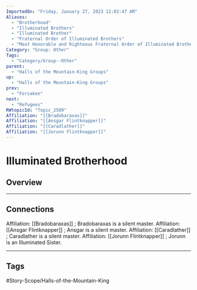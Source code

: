 ```yaml
---
ImportedOn: "Friday, January 27, 2023 12:02:47 AM"
Aliases:
  - "Brotherhood"
  - "Illuminated Brothers"
  - "Illuminated Brother"
  - "Fraternal Order of Illuminated Brothers"
  - "Most Honorable and Righteous Fraternal Order of Illuminated Brothers"
Category: "Group: Other"
Tags:
  - "Category/Group--Other"
parent:
  - "Halls of the Mountain-King Groups"
up:
  - "Halls of the Mountain-King Groups"
prev:
  - "Forsaken"
next:
  - "Refugees"
RWtopicId: "Topic_2589"
Affiliation: "[[Bradobaraxas]]"
Affiliation: "[[Ansgar Flintknapper]]"
Affiliation: "[[Caradlather]]"
Affiliation: "[[Jorunn Flintknapper]]"
---
```

# Illuminated Brotherhood
## Overview
---
## Connections
Affiliation: [[Bradobaraxas]] ; Bradobaraxas is a silent master.
Affiliation: [[Ansgar Flintknapper]] ; Ansgar is a silent master.
Affiliation: [[Caradlather]] ; Caradlather is a silent master.
Affiliation: [[Jorunn Flintknapper]] ; Jorunn is an Illuminated Sister.


---
## Tags
#Story-Scope/Halls-of-the-Mountain-King

